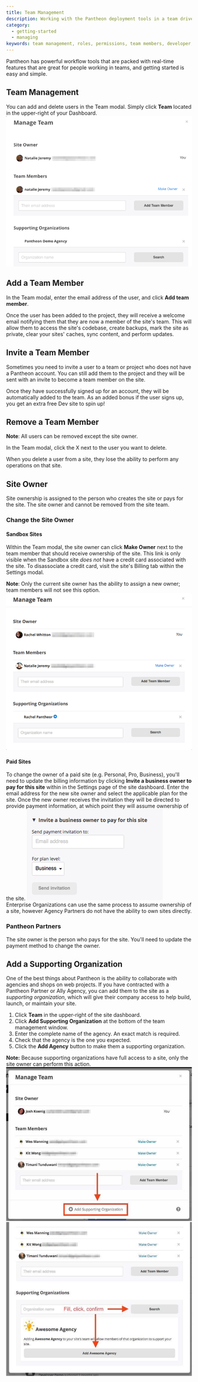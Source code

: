 ```yaml
---
title: Team Management
description: Working with the Pantheon deployment tools in a team driven environment.
category:
  - getting-started
  - managing
keywords: team management, roles, permissions, team members, developer, privileges, change site owner, ownership, site owner, organization, supporting organization, agency, supporting agency
---
```

Pantheon has powerful workflow tools that are packed with real-time features that are great for people working in teams, and getting started is easy and simple.

## Team Management
You can add and delete users in the Team modal. Simply click **Team** located in the upper-right of your Dashboard.
![Team Management Window](/source/docs/assets/images/team-modal.png)
## Add a Team Member

In the Team modal, enter the email address of the user, and click **Add team member**.

Once the user has been added to the project, they will receive a welcome email notifying them that they are now a member of the site's team. This will allow them to access the site's codebase, create backups, mark the site as private, clear your sites' caches, sync content, and perform updates.

## Invite a Team Member

Sometimes you need to invite a user to a team or project who does not have a Pantheon account. You can still add them to the project and they will be sent with an invite to become a team member on the site.

Once they have successfully signed up for an account, they will be automatically added to the team. As an added bonus if the user signs up, you get an extra free Dev site to spin up!


## Remove a Team Member

**Note**: All users can be removed except the site owner.

In the Team modal, click the X next to the user you want to delete.

When you delete a user from a site, they lose the ability to perform any operations on that site.

## Site Owner
Site ownership is assigned to the person who creates the site or pays for the site. The site owner and cannot be removed from the site team.

### Change the Site Owner

#### Sandbox Sites
Within the Team modal, the site owner can click **Make Owner** next to the team member that should receive ownership of the site. This link is only visible when the Sandbox site _does not_ have a credit card associated with the site. To disassociate a credit card, visit the site's Billing tab within the Settings modal.

**Note**: Only the current site owner has the ability to assign a new owner; team members will not see this option.
![Make Owner](/source/docs/assets/images/sandbox-make-owner.png)
#### Paid Sites
To change the owner of a paid site (e.g. Personal, Pro, Business), you'll need to update the billing information by clicking **Invite a business owner to pay for this site** within in the Settings page of the site dashboard. Enter the email address for the new site owner and select the applicable plan for the site. Once the new owner receives the invitation they will be directed to provide payment information, at which point they will assume ownership of the site.
![Invite a business owner to pay for this site](/source/docs/assets/images/payment-invite.png)<br />
Enterprise Organizations can use the same process to assume ownership of a site, however Agency Partners do not have the ability to own sites directly.


### Pantheon Partners
The site owner is the person who pays for the site. You'll need to update the payment method to change the owner.

## Add a Supporting Organization

One of the best things about Pantheon is the ability to collaborate with agencies and shops on web projects. If you have contracted with a Pantheon Partner or Ally Agency, you can add them to the site as a _supporting organization_, which will give their company access to help build, launch, or maintain your site.

1. Click **Team** in the upper-right of the site dashboard.
2. Click **Add Supporting Organization** at the bottom of the team management window.
3. Enter the complete name of the agency. An exact match is required.
4. Check that the agency is the one you expected.
5. Click the **Add Agency** button to make them a supporting organization.

**Note:** Because supporting organizations have full access to a site, only the site owner can perform this action.
 ![Add a supporting organization button](/source/docs/assets/images/multi_org1.png)
 ![Confirm supporting organization](/source/docs/assets/images/multi_org2.png)
